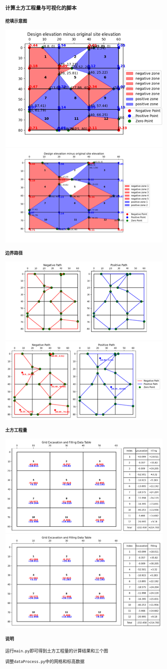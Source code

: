### 计算土方工程量与可视化的脚本

#### 挖填示意图
![alt text](./挖填示意图.png)
![alt text](./ExcavationAndFillingZone.png)
#### 边界路径
![alt text](./边界路径.png)
![alt text](./NegativeAndPositivePath.png)

#### 土方工程量
![alt text](./土方工程量.png)
![alt text](./DataTable.png)

#### 说明

运行`main.py`即可得到土方工程量的计算结果和三个图

调整`dataProcess.py`中的网格和标高数据